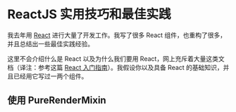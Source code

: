 # ReactJS 实用技巧和最佳实践

我去年用 [React](http://facebook.github.io/react/) 进行大量了开发工作。我写了很多 React 组件，也重构了很多，并且总结出一些最佳实践经验。

这里不会介绍什么是 React 以及为什么我们要用 React，网上充斥着大量这类文档（译注：参考这篇 [React 入门指南](http://segmentfault.com/a/1190000002759878)）。我假设你以及具备 React 的基础知识，并且已经用它写过一两个组件。

## 使用 PureRenderMixin
